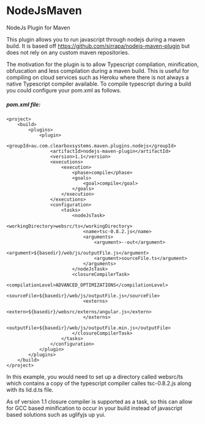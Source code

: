 NodeJsMaven
===========

NodeJs Plugin for Maven

This plugin allows you to run javascript through nodejs during a maven build. It is based off
https://github.com/sirrapa/nodejs-maven-plugin but does not rely on any custom maven repositories.

The motivation for the plugin is to allow Typescript compilation, minification, obfuscation and less compilation
during a maven build. This is useful for compiling on cloud services such as Heroku where there is not always a
native Typescript compiler available. To compile typescript during a build you could configure your pom.xml as follows.

##### pom.xml file:
    <project>
    	<build>
			<plugins>
				<plugin>
					<groupId>au.com.clearboxsystems.maven.plugins.nodejs</groupId>
	                <artifactId>nodejs-maven-plugin</artifactId>
	                <version>1.1</version>
	                <executions>
	                    <execution>
	                        <phase>compile</phase>
	                        <goals>
	                            <goal>compile</goal>
	                        </goals>
	                    </execution>
	                </executions>
	                <configuration>
	                    <tasks>
	                        <nodeJsTask>
	                            <workingDirectory>websrc/ts</workingDirectory>
	                            <name>tsc-0.8.2.js</name>
	                            <arguments>
	                                <argument>--out</argument>
	                                <argument>${basedir}/web/js/outputFile.js</argument>
	                                <argument>sourceFile.ts</argument>
	                            </arguments>
	                        </nodeJsTask>
	                        <closureCompilerTask>
								<compilationLevel>ADVANCED_OPTIMIZATIONS</compilationLevel>
								<sourceFile>${basedir}/web/js/outputFile.js</sourceFile>
								<externs>
									<extern>${basedir}/websrc/externs/angular.js</extern>
								</externs>
								<outputFile>${basedir}/web/js/outputFile.min.js</outputFile>
							</closureCompilerTask>
	                    </tasks>
	                </configuration>
	            </plugin>
	        </plugins>
        </build>
    </project>

In this example, you would need to set up a directory called websrc/ts which contains a copy of the typescript compiler
calles tsc-0.8.2.js along with its lid.d.ts file.

As of version 1.1 closure compiler is supported as a task, so this can allow for GCC based minification to occur in your
build instead of javascript based solutions such as uglifyjs up yui.
